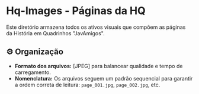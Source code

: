 # Hq-Images - Páginas da HQ

Este diretório armazena todos os ativos visuais que compõem as páginas da História em Quadrinhos "JavAmigos".

## ⚙️ Organização

* **Formato dos arquivos:** [JPEG] para balancear qualidade e tempo de carregamento.
* **Nomenclatura:** Os arquivos seguem um padrão sequencial para garantir a ordem correta de leitura: `page_001.jpg`, `page_002.jpg`, etc.
